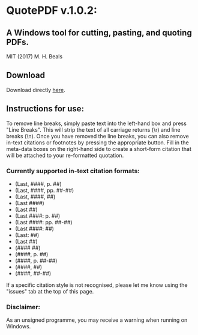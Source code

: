 # QuotePDF v.1.0.2: 
## A Windows tool for cutting, pasting, and quoting PDFs. 
MIT (2017) M. H. Beals


## Download
Download directly [here](https://github.com/mhbeals/quotepdf/raw/master/QuotePDF_v_1_0_2.exe).


## Instructions for use:
To remove line breaks, simply paste text into the left-hand box and press "Line Breaks". This will strip the text of all carriage returns (\r) and line breaks (\n). Once you have removed the line breaks, you can also remove in-text citations or footnotes by pressing the appropriate button. Fill in the meta-data boxes on the right-hand side to create a short-form citation that will be attached to your re-formatted quotation.


### Currently supported in-text citation formats:
* (Last, ####, p. ##)
* (Last, ####, pp. ##-##)
* (Last, ####, ##)
* (Last ####)
* (Last ##)
* (Last ####: p. ##)
* (Last ####: pp. ##-##)
* (Last ####: ##)
* (Last: ##)
* (Last ##)
* (#### ##)
* (####, p. ##)
* (####, p. ##-##)
* (####, ##)
* (####, ##-##)

If a specific citation style is not recognised, please let me know using the "issues" tab at the top of this page.


### Disclaimer:
As an unsigned programme, you may receive a warning when running on Windows. 
